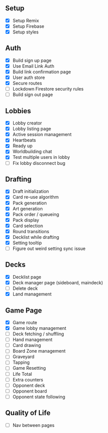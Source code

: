 ## Setup

- [x] Setup Remix
- [x] Setup Firebase
- [x] Setup styles

## Auth

- [x] Build sign up page
- [x] Use Email Link Auth
- [x] Build link confirmation page
- [x] User auth store
- [x] Secure routes
- [ ] Lockdown Firestore security rules
- [ ] Build sign out page

## Lobbies

- [x] Lobby creator
- [x] Lobby listing page
- [x] Active session management
- [x] Heartbeats
- [x] Ready up
- [x] Worldbuilding chat
- [x] Test multiple users in lobby
- [ ] Fix lobby disconnect bug

## Drafting

- [x] Draft initialization
- [x] Card re-use algorithm
- [x] Pack generation
- [x] Art generation
- [x] Pack order / queueing
- [x] Pack display
- [x] Card selection
- [x] Round transitions
- [x] Decklist while drafting
- [x] Setting tooltip
- [ ] Figure out weird setting sync issue

## Decks

- [x] Decklist page
- [x] Deck manager page (sideboard, maindeck)
- [ ] Delete deck
- [x] Land management

## Game Page

- [x] Game route
- [x] Game lobby management
- [ ] Deck fetching / shuffling
- [ ] Hand management
- [ ] Card drawing
- [ ] Board Zone management
- [ ] Graveyard
- [ ] Tapping
- [ ] Game Resetting
- [ ] Life Total
- [ ] Extra counters
- [ ] Opponent deck
- [ ] Opponent board
- [ ] Opponent state following

## Quality of Life

- [ ] Nav between pages
